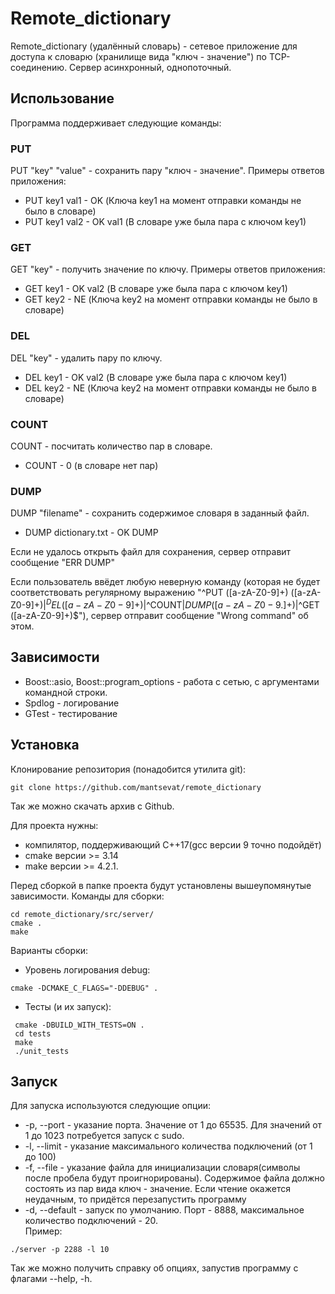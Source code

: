 # Remote_dictionary
Remote_dictionary (удалённый словарь) - сетевое приложение для доступа к словарю (хранилище вида "ключ - значение") по TCP-соединению. Сервер асинхронный, однопоточный.
## Использование
Программа поддерживает следующие команды:
### PUT
PUT "key" "value" - сохранить пару "ключ - значение".
Примеры ответов приложения:
* PUT key1 val1 - OK (Ключа key1 на момент отправки команды не было в словаре)
* PUT key1 val2 - OK val1 (В словаре уже была пара с ключом key1)
### GET
GET "key" - получить значение по ключу.
Примеры ответов приложения:
* GET key1 - OK val2 (В словаре уже была пара с ключом key1)
* GET key2 - NE (Ключа key2 на момент отправки команды не было в словаре)
### DEL
DEL "key" - удалить пару по ключу.
* DEL key1 - OK val2 (В словаре уже была пара с ключом key1)
* DEL key2 - NE (Ключа key2 на момент отправки команды не было в словаре)
### COUNT
COUNT - посчитать количество пар в словаре. 
* COUNT - 0 (в словаре нет пар)
### DUMP
DUMP "filename" - сохранить содержимое словаря в заданный файл.
* DUMP dictionary.txt - OK DUMP
  
Если не удалось открыть файл для сохранения, сервер отправит сообщение "ERR DUMP" 
 
Если пользователь ввёдет любую неверную команду (которая не будет соответствовать регулярному выражению "^PUT ([a-zA-Z0-9]+) ([a-zA-Z0-9]+)$|^DEL ([a-zA-Z0-9]+)$|^COUNT$|DUMP ([a-zA-Z0-9.]+)$|^GET ([a-zA-Z0-9]+)$"), сервер отправит сообщение "Wrong command" об этом.
## Зависимости
* Boost::asio, Boost::program_options - работа с сетью, с аргументами командной строки.
* Spdlog - логирование
* GTest - тестирование

## Установка
Клонирование репозитория (понадобится утилита git):
```
git clone https://github.com/mantsevat/remote_dictionary
```
Так же можно скачать архив с Github.

Для проекта нужны:
* компилятор, поддерживающий C++17(gcc версии 9 точно подойдёт)
* cmake версии >= 3.14
* make версии >= 4.2.1.

Перед сборкой в папке проекта будут установлены вышеупомянутые зависимости.
Команды для сборки:
```
cd remote_dictionary/src/server/
cmake .
make
```
Варианты сборки: 
* Уровень логирования debug:
```
cmake -DCMAKE_C_FLAGS="-DDEBUG" .
```
* Тесты (и их запуск):
```
 cmake -DBUILD_WITH_TESTS=ON .
 cd tests
 make
 ./unit_tests
```
## Запуск
Для запуска используются следующие опции:
*  -p, --port - указание порта. Значение от 1 до 65535. Для значений от 1 до 1023 потребуется запуск с sudo.
*  -l, --limit - указание максимального количества подключений (от 1 до 100)
*  -f, --file - указание файла для инициализации словаря(символы после пробела будут проигнорированы). Содержимое файла должно состоять из пар вида ключ - значение. Если чтение окажется неудачным, то придётся перезапустить программу
*  -d, --default - запуск по умолчанию. Порт -  8888, максимальное количество подключений - 20.  
Пример:  
```
./server -p 2288 -l 10
```
Так же можно получить справку об опциях, запустив программу с флагами --help, -h.
